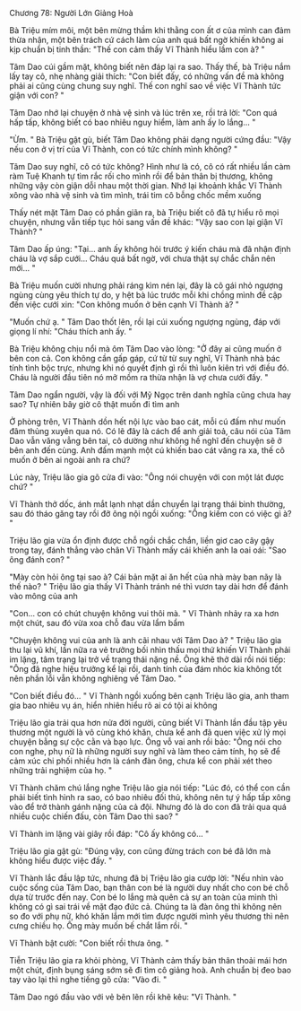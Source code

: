 




Chương 78: Người Lớn Giảng Hoà

Bà Triệu mím môi, một bên mừng thầm khi thằng con ất ơ của mình can đảm thừa nhận, một bên trách cứ cách làm của anh quá bất ngờ khiến không ai kịp chuẩn bị tinh thần: "Thế con cảm thấy Vĩ Thành hiểu lầm con à? "

Tâm Dao cúi gầm mặt, không biết nên đáp lại ra sao. Thấy thế, bà Triệu nắm lấy tay cô, nhẹ nhàng giải thích: "Con biết đấy, có những vấn đề mà không phải ai cũng cùng chung suy nghĩ. Thế con nghĩ sao về việc Vĩ Thành tức giận với con? "

Tâm Dao nhớ lại chuyện ở nhà vệ sinh và lúc trên xe, rồi trả lời: "Con quá hấp tấp, không biết có bao nhiêu nguy hiểm, làm anh ấy lo lắng... "

"Ừm. " Bà Triệu gật gù, biết Tâm Dao không phải dạng người cứng đầu: "Vậy nếu con ở vị trí của Vĩ Thành, con có tức chính mình không? "

Tâm Dao suy nghĩ, cô có tức không? Hình như là có, cô có rất nhiều lần càm ràm Tuệ Khanh tự tìm rắc rối cho mình rồi để bản thân bị thương, không những vậy còn giận dỗi nhau một thời gian. Nhớ lại khoảnh khắc Vĩ Thành xông vào nhà vệ sinh và tìm mình, trái tim cô bỗng chốc mềm xuống

Thấy nét mặt Tâm Dao có phần giãn ra, bà Triệu biết cô đã tự hiểu rõ mọi chuyện, nhưng vẫn tiếp tục hỏi sang vấn đề khác: "Vậy sao con lại giận Vĩ Thành? "

Tâm Dao ấp úng: "Tại... anh ấy không hỏi trước ý kiến cháu mà đã nhận định cháu là vợ sắp cưới... Cháu quá bất ngờ, với chưa thật sự chắc chắn nên mới... "

Bà Triệu muốn cười nhưng phải ráng kìm nén lại, đây là cô gái nhỏ ngượng ngùng cùng yêu thích tự do, y hệt bà lúc trước mỗi khi chồng mình đề cập đến việc cưới xin: "Con không muốn ở bên cạnh Vĩ Thành à? "

"Muốn chứ ạ. " Tâm Dao thốt lên, rồi lại cúi xuống ngượng ngùng, đáp với giọng lí nhí: "Cháu thích anh ấy. "

Bà Triệu không chịu nổi mà ôm Tâm Dao vào lòng: "Ở đây ai cũng muốn ở bên con cả. Con không cần gấp gáp, cứ từ từ suy nghĩ, Vĩ Thành nhà bác tính tình bộc trực, nhưng khi nó quyết định gì rồi thì luôn kiên trì với điều đó. Cháu là người đầu tiên nó mở mồm ra thừa nhận là vợ chưa cưới đấy. "

Tâm Dao ngẩn người, vậy là đối với Mỹ Ngọc trên danh nghĩa cũng chưa hay sao? Tự nhiên bây giờ cô thật muốn đi tìm anh

Ở phòng trên, Vĩ Thành dồn hết nội lực vào bao cát, mỗi cú đấm như muốn đâm thủng xuyên qua nó. Có lẽ đây là cách để anh giải toả, câu nói của Tâm Dao vẫn văng vẳng bên tai, cô dường như không hề nghĩ đến chuyện sẽ ở bên anh đến cùng. Anh đấm mạnh một cú khiến bao cát văng ra xa, thế cô muốn ở bên ai ngoài anh ra chứ?

Lúc này, Triệu lão gia gõ cửa đi vào: "Ông nói chuyện với con một lát được chứ? "

Vĩ Thành thở dốc, ánh mắt lạnh nhạt dần chuyển lại trạng thái bình thường, sau đó tháo găng tay rồi đỡ ông nội ngồi xuống: "Ông kiếm con có việc gì à? "


Triệu lão gia vừa ổn định được chỗ ngồi chắc chắn, liền giơ cao cây gậy trong tay, đánh thẳng vào chân Vĩ Thành mấy cái khiến anh la oai oái: "Sao ông đánh con? "

"Mày còn hỏi ông tại sao à? Cái bản mặt ai ăn hết của nhà mày ban nãy là thế nào? " Triệu lão gia thấy Vĩ Thành tránh né thì vươn tay dài hơn để đánh vào mông của anh

"Con... con có chút chuyện không vui thôi mà. " Vĩ Thành nhảy ra xa hơn một chút, sau đó vừa xoa chỗ đau vừa lẩm bẩm

"Chuyện không vui của anh là anh cãi nhau với Tâm Dao à? " Triệu lão gia thu lại vũ khí, lần nữa ra vẻ trưởng bối nhìn thấu mọi thứ khiến Vĩ Thành phải im lặng, tâm trạng lại trở về trạng thái nặng nề. Ông khẽ thở dài rồi nói tiếp: "Ông đã nghe hiệu trưởng kể lại rồi, danh tính của đám nhóc kia không tốt nên phần lỗi vẫn không nghiêng về Tâm Dao. "

"Con biết điều đó... " Vĩ Thành ngồi xuống bên cạnh Triệu lão gia, anh tham gia bao nhiêu vụ án, hiển nhiên hiểu rõ ai có tội ai không

Triệu lão gia trải qua hơn nửa đời người, cũng biết Vĩ Thành lần đầu tập yêu thương một người là vô cùng khó khăn, chưa kể anh đã quen việc xử lý mọi chuyện bằng sự cộc cằn và bạo lực. Ông vỗ vai anh rồi bảo: "Ông nói cho con nghe, phụ nữ là những người suy nghĩ và làm theo cảm tính, họ sẽ để cảm xúc chi phối nhiều hơn là cánh đàn ông, chưa kể con phải xét theo những trải nghiệm của họ. "

Vĩ Thành chăm chú lắng nghe Triệu lão gia nói tiếp: "Lúc đó, có thể con cần phải biết tình hình ra sao, có bao nhiêu đối thủ, không nên tự ý hấp tấp xông vào để trở thành gánh nặng của cả đội. Nhưng đó là do con đã trải qua quá nhiều cuộc chiến đấu, còn Tâm Dao thì sao? "

Vĩ Thành im lặng vài giây rồi đáp: "Cô ấy không có... "

Triệu lão gia gật gù: "Đúng vậy, con cũng đừng trách con bé đã lớn mà không hiểu được việc đấy. "

Vĩ Thành lắc đầu lập tức, nhưng đã bị Triệu lão gia cướp lời: "Nếu nhìn vào cuộc sống của Tâm Dao, bạn thân con bé là người duy nhất cho con bé chỗ dựa từ trước đến nay. Con bé lo lắng mà quên cả sự an toàn của mình thì không có gì sai trái về mặt đạo đức cả. Chúng ta là đàn ông thì không nên so đo với phụ nữ, khó khăn lắm mới tìm được người mình yêu thương thì nên cưng chiều họ. Ông mày muốn bế chắt lắm rồi. "

Vĩ Thành bật cười: "Con biết rồi thưa ông. "

Tiễn Triệu lão gia ra khỏi phòng, Vĩ Thành cảm thấy bản thân thoải mái hơn một chút, định bụng sáng sớm sẽ đi tìm cô giảng hoà. Anh chuẩn bị đeo bao tay vào lại thì nghe tiếng gõ cửa: "Vào đi. "

Tâm Dao ngó đầu vào với vẻ bẽn lẽn rồi khẽ kêu: "Vĩ Thành. "




